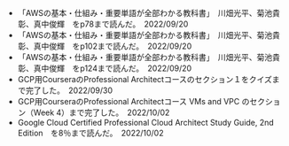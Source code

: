- 「AWSの基本・仕組み・重要単語が全部わかる教科書」　川畑光平、菊池貴彰、真中俊輝　をp78まで読んだ。　2022/09/20
- 「AWSの基本・仕組み・重要単語が全部わかる教科書」　川畑光平、菊池貴彰、真中俊輝　をp102まで読んだ。　2022/09/20
- 「AWSの基本・仕組み・重要単語が全部わかる教科書」　川畑光平、菊池貴彰、真中俊輝　をp124まで読んだ。　2022/09/20
- GCP用CourseraのProfessional Architectコースのセクション１をクイズまで完了した。　2022/09/30
- GCP用CourseraのProfessional Architectコース VMs and VPC のセクション（Week 4）まで完了した。　2022/10/02
- Google Cloud Certified Professional Cloud Architect Study Guide, 2nd Edition　を8％まで読んだ。　2022/10/02


